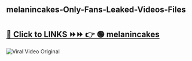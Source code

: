 
 ## melanincakes-Only-Fans-Leaked-Videos-Files

# <h2><a href="https://mediaupload.pro?melanincakes">🔗 Click to LINKS ⏩⏩ 👉 🟢 melanincakes </a></h2>

<a href="https://mediaupload.pro?melanincakes" rel="nofollow" data-target="animated-image.originalLink"><img src="https://i.ibb.co.com/xMMVF88/686577567.gif" alt="Viral Video Original" style="max-width: 100%; display: inline-block;" data-target="animated-image.originalImage"></a>